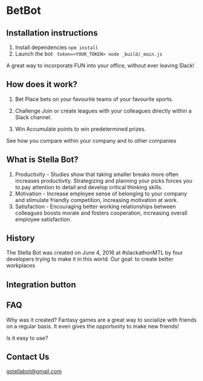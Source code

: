 # BetBot

## Installation instructions

1. Install dependencies ```npm install```
2. Launch the bot ``` token=<YOUR_TOKEN> node _build/_main.js```

A great way to incorporate FUN into your office, without ever leaving Slack!
    
## How does it work?

1. Bet
Place bets on your favourite teams of your favourite sports.

2. Challenge
Join or create leagues with your colleagues directly within a Slack channel.

3. Win
Accumulate points to win predetermined prizes.

See how you compare within your company and to other companies

## What is Stella Bot?
1. Productivity - Studies show that taking smaller breaks more often increases productivity. Strategizing and planning your picks forces you to pay attention to detail and develop critical thinking skills. 
2. Motivation - Increase employee sense of belonging to your company and stimulate friendly competition, increasing motivation at work.
3. Satisfaction - Encouraging better working relationships between colleagues boosts morale and fosters cooperation, increasing overall employee satisfaction.

## History
The Stella Bot was created on June 4, 2016 at #slackathonMTL by four developers trying to make it in this world. 
Our goal: to create better workplaces

## Integration button

## FAQ
Why was it created?
Fantasy games are a great way to socialize with friends on a regular basis. It even gives the opportunity to make new friends!

Is it easy to use?

## Contact Us
gstellabot@gmail.com 

